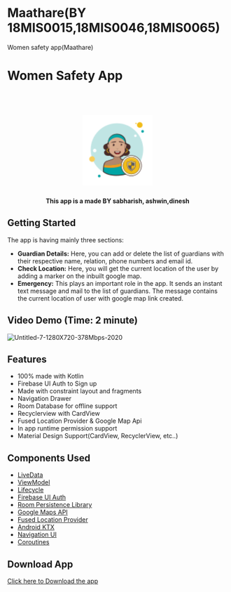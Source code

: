 # Maathare(BY 18MIS0015,18MIS0046,18MIS0065)
Women safety app(Maathare)
# Women Safety App
<h1 align="center">
  <br>
  <img src="https://github.com/ShubhamYGS/WomenSafetyApp/blob/master/app/src/main/res/mipmap-xxxhdpi/ic_launcher.png" alt="Foco" width="160">
</h1>
<h4 align="center">This app is a made BY sabharish, ashwin,dinesh </h4>

## Getting Started
The app is having mainly three sections:
  - **Guardian Details:** Here, you can add or delete the list of guardians with their respective name, relation, phone numbers and email id.
  - **Check Location:** Here, you will get the current location of the user by adding a marker on the inbuilt google map.
  - **Emergency:** This plays an important role in the app. It sends an instant text message and mail to the list of guardians. The message contains the current location of user with google map link created.

## Video Demo (Time: 2 minute)
![Untitled-7-1280X720-378Mbps-2020](https://user-images.githubusercontent.com/33577947/83517010-c2c73780-a4f5-11ea-9847-2404963e42c3.gif)

## Features
* 100% made with Kotlin
* Firebase UI Auth to Sign up
* Made with constraint layout and fragments
* Navigation Drawer
* Room Database for offline support
* Recyclerview with CardView
* Fused Location Provider & Google Map Api
* In app runtime permission support
* Material Design Support(CardView, RecyclerView, etc..)

## Components Used
- [LiveData](https://developer.android.com/topic/libraries/architecture/livedata.html)
- [ViewModel](https://developer.android.com/topic/libraries/architecture/viewmodel.html)
- [Lifecycle](https://developer.android.com/jetpack/androidx/releases/lifecycle)
- [Firebase UI Auth](https://firebase.google.com/docs/auth/android/firebaseui)
- [Room Persistence Library](https://developer.android.com/topic/libraries/architecture/room.html)
- [Google Maps API](https://developers.google.com/maps/documentation/android-sdk/start)
- [Fused Location Provider](https://developers.google.com/location-context/fused-location-provider)
- [Android KTX](https://developer.android.com/kotlin/ktx)
- [Navigation UI](https://developer.android.com/guide/navigation/navigation-ui)
- [Coroutines](https://kotlinlang.org/docs/reference/coroutines-overview.html)
## Download App
[Click here to Download the app](https://drive.google.com/file/d/1t-JnnVAOiM-IQOBTYxAX2q-uo8dz1CLO/view?usp=sharing)
<p align="center">
